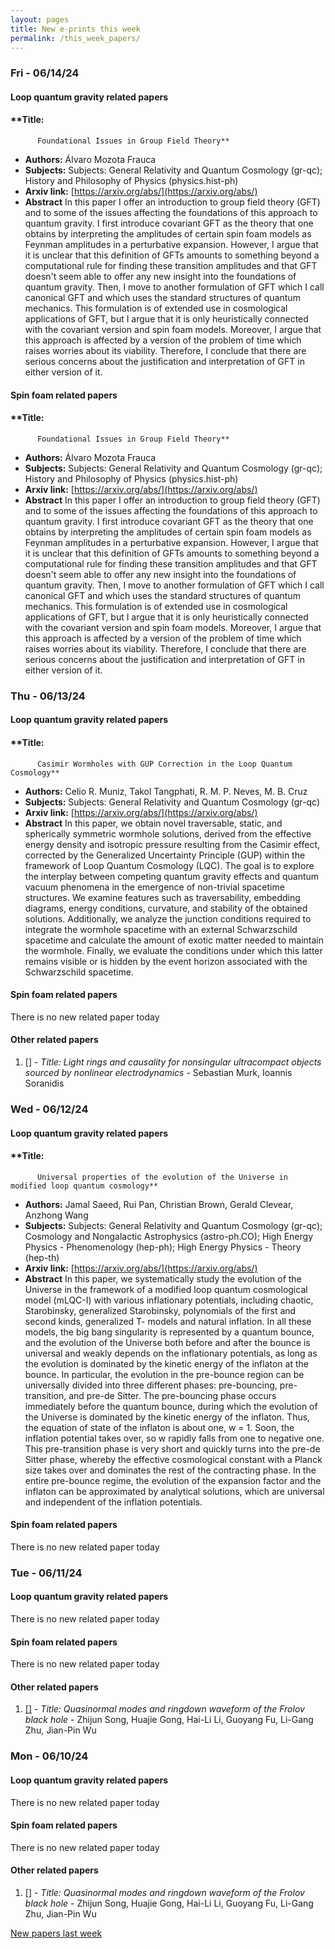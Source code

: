 ```yaml
---
layout: pages
title: New e-prints this week
permalink: /this_week_papers/
---
```




### Fri - 06/14/24

#### Loop quantum gravity related papers

#### **Title:
          Foundational Issues in Group Field Theory**
 - **Authors:** Álvaro Mozota Frauca
 - **Subjects:** Subjects:
General Relativity and Quantum Cosmology (gr-qc); History and Philosophy of Physics (physics.hist-ph)
 - **Arxiv link:** [https://arxiv.org/abs/](https://arxiv.org/abs/)
 - **Abstract**
 In this paper I offer an introduction to group field theory (GFT) and to some of the issues affecting the foundations of this approach to quantum gravity. I first introduce covariant GFT as the theory that one obtains by interpreting the amplitudes of certain spin foam models as Feynman amplitudes in a perturbative expansion. However, I argue that it is unclear that this definition of GFTs amounts to something beyond a computational rule for finding these transition amplitudes and that GFT doesn't seem able to offer any new insight into the foundations of quantum gravity. Then, I move to another formulation of GFT which I call canonical GFT and which uses the standard structures of quantum mechanics. This formulation is of extended use in cosmological applications of GFT, but I argue that it is only heuristically connected with the covariant version and spin foam models. Moreover, I argue that this approach is affected by a version of the problem of time which raises worries about its viability. Therefore, I conclude that there are serious concerns about the justification and interpretation of GFT in either version of it. 

#### Spin foam related papers

#### **Title:
          Foundational Issues in Group Field Theory**
 - **Authors:** Álvaro Mozota Frauca
 - **Subjects:** Subjects:
General Relativity and Quantum Cosmology (gr-qc); History and Philosophy of Physics (physics.hist-ph)
 - **Arxiv link:** [https://arxiv.org/abs/](https://arxiv.org/abs/)
 - **Abstract**
 In this paper I offer an introduction to group field theory (GFT) and to some of the issues affecting the foundations of this approach to quantum gravity. I first introduce covariant GFT as the theory that one obtains by interpreting the amplitudes of certain spin foam models as Feynman amplitudes in a perturbative expansion. However, I argue that it is unclear that this definition of GFTs amounts to something beyond a computational rule for finding these transition amplitudes and that GFT doesn't seem able to offer any new insight into the foundations of quantum gravity. Then, I move to another formulation of GFT which I call canonical GFT and which uses the standard structures of quantum mechanics. This formulation is of extended use in cosmological applications of GFT, but I argue that it is only heuristically connected with the covariant version and spin foam models. Moreover, I argue that this approach is affected by a version of the problem of time which raises worries about its viability. Therefore, I conclude that there are serious concerns about the justification and interpretation of GFT in either version of it. 

### Thu - 06/13/24

#### Loop quantum gravity related papers

#### **Title:
          Casimir Wormholes with GUP Correction in the Loop Quantum Cosmology**
 - **Authors:** Celio R. Muniz, Takol Tangphati, R. M. P. Neves, M. B. Cruz
 - **Subjects:** Subjects:
General Relativity and Quantum Cosmology (gr-qc)
 - **Arxiv link:** [https://arxiv.org/abs/](https://arxiv.org/abs/)
 - **Abstract**
 In this paper, we obtain novel traversable, static, and spherically symmetric wormhole solutions, derived from the effective energy density and isotropic pressure resulting from the Casimir effect, corrected by the Generalized Uncertainty Principle (GUP) within the framework of Loop Quantum Cosmology (LQC). The goal is to explore the interplay between competing quantum gravity effects and quantum vacuum phenomena in the emergence of non-trivial spacetime structures. We examine features such as traversability, embedding diagrams, energy conditions, curvature, and stability of the obtained solutions. Additionally, we analyze the junction conditions required to integrate the wormhole spacetime with an external Schwarzschild spacetime and calculate the amount of exotic matter needed to maintain the wormhole. Finally, we evaluate the conditions under which this latter remains visible or is hidden by the event horizon associated with the Schwarzschild spacetime. 

#### Spin foam related papers

There is no new related paper today 



#### Other related papers

1. [[]](https://arxiv.org/abs/) - *Title:
          Light rings and causality for nonsingular ultracompact objects sourced by nonlinear electrodynamics* - Sebastian Murk, Ioannis Soranidis



### Wed - 06/12/24

#### Loop quantum gravity related papers

#### **Title:
          Universal properties of the evolution of the Universe in modified loop quantum cosmology**
 - **Authors:** Jamal Saeed, Rui Pan, Christian Brown, Gerald Clevear, Anzhong Wang
 - **Subjects:** Subjects:
General Relativity and Quantum Cosmology (gr-qc); Cosmology and Nongalactic Astrophysics (astro-ph.CO); High Energy Physics - Phenomenology (hep-ph); High Energy Physics - Theory (hep-th)
 - **Arxiv link:** [https://arxiv.org/abs/](https://arxiv.org/abs/)
 - **Abstract**
 In this paper, we systematically study the evolution of the Universe in the framework of a modified loop quantum cosmological model (mLQC-I) with various inflationary potentials, including chaotic, Starobinsky, generalized Starobinsky, polynomials of the first and second kinds, generalized T- models and natural inflation. In all these models, the big bang singularity is represented by a quantum bounce, and the evolution of the Universe both before and after the bounce is universal and weakly depends on the inflationary potentials, as long as the evolution is dominated by the kinetic energy of the inflaton at the bounce. In particular, the evolution in the pre-bounce region can be universally divided into three different phases: pre-bouncing, pre-transition, and pre-de Sitter. The pre-bouncing phase occurs immediately before the quantum bounce, during which the evolution of the Universe is dominated by the kinetic energy of the inflaton. Thus, the equation of state of the inflaton is about one, w = 1. Soon, the inflation potential takes over, so w rapidly falls from one to negative one. This pre-transition phase is very short and quickly turns into the pre-de Sitter phase, whereby the effective cosmological constant with a Planck size takes over and dominates the rest of the contracting phase. In the entire pre-bounce regime, the evolution of the expansion factor and the inflaton can be approximated by analytical solutions, which are universal and independent of the inflation potentials. 

#### Spin foam related papers

There is no new related paper today 

### Tue - 06/11/24

#### Loop quantum gravity related papers

There is no new related paper today 

#### Spin foam related papers

There is no new related paper today 



#### Other related papers

1. [[]](https://arxiv.org/abs/) - *Title:
          Quasinormal modes and ringdown waveform of the Frolov black hole* - Zhijun Song, Huajie Gong, Hai-Li Li, Guoyang Fu, Li-Gang Zhu, Jian-Pin Wu



### Mon - 06/10/24

#### Loop quantum gravity related papers

There is no new related paper today 

#### Spin foam related papers

There is no new related paper today 



#### Other related papers

1. [[]](https://arxiv.org/abs/) - *Title:
          Quasinormal modes and ringdown waveform of the Frolov black hole* - Zhijun Song, Huajie Gong, Hai-Li Li, Guoyang Fu, Li-Gang Zhu, Jian-Pin Wu






[New papers last week]({{site.url}}/archived/weekly/pre-prints/2024/06/10/archived_weekly_papers.html)